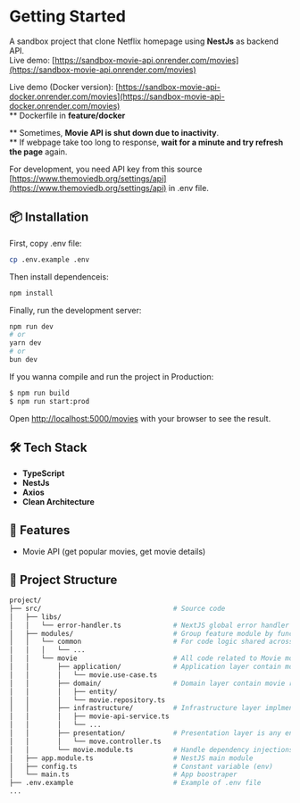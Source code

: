 # Getting Started

A sandbox project that clone Netflix homepage using **NestJs** as backend API.  
Live demo: [https://sandbox-movie-api.onrender.com/movies](https://sandbox-movie-api.onrender.com/movies)  

Live demo (Docker version): [https://sandbox-movie-api-docker.onrender.com/movies](https://sandbox-movie-api-docker.onrender.com/movies)  
** Dockerfile in **feature/docker**
  
** Sometimes, **Movie API is shut down due to inactivity**.  
** If webpage take too long to response, **wait for a minute and try refresh the page** again.

For development, you need API key from this source [https://www.themoviedb.org/settings/api](https://www.themoviedb.org/settings/api) in .env file.  

## 📦 Installation

First, copy .env file:
```bash
cp .env.example .env
```

Then install dependenceis:
```bash
npm install
```

Finally, run the development server:
```bash
npm run dev
# or
yarn dev
# or
bun dev
```

If you wanna compile and run the project in Production:

```bash
$ npm run build
$ npm run start:prod
```

Open [http://localhost:5000/movies](http://localhost:5000/movies) with your browser to see the result.  

## 🛠️ Tech Stack
  
- **TypeScript**  
- **NestJs**   
- **Axios**  
- **Clean Architecture**  
  
## 🚀 Features

- Movie API (get popular movies, get movie details)  
  
## 📁 Project Structure
```bash
project/
├── src/                                 # Source code
│   ├── libs/                            
│   │   └── error-handler.ts             # NextJS global error handler
│   ├── modules/                         # Group feature module by functionality
│   │   └── common                       # For code logic shared across all modules
│   │   │   └── ...                      
│   │   └── movie                        # All code related to Movie module
│   │       ├── application/             # Application layer contain movie use cases and how they are handled
│   │       │   └── movie.use-case.ts    
│   │       ├── domain/                  # Domain layer contain movie related entities and interface for movie use cases
│   │       │   ├── entity/
│   │       │   └── movie.repository.ts    
│   │       ├── infrastructure/          # Infrastructure layer implment domain interface and act like a service to perform anything outside the app (API calls etc.)
│   │       │   ├── movie-api-service.ts
│   │       │   └── ...    
│   │       ├── presentation/            # Presentation layer is any entry points controller or route
│   │       │   └── move.controller.ts
│   │       └── movie.module.ts          # Handle dependency injections
│   ├── app.module.ts                    # NestJS main module
│   ├── config.ts                        # Constant variable (env)
│   └── main.ts                          # App boostraper
├── .env.example                         # Example of .env file
...
```
